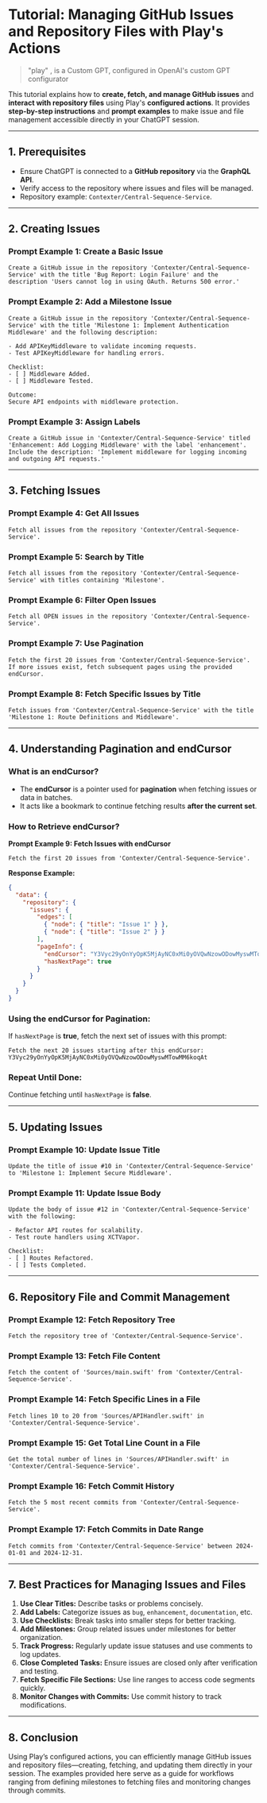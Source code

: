 # **Tutorial: Managing GitHub Issues and Repository Files with Play's Actions**

> "play" , is a Custom GPT, configured in OpenAI's custom GPT configurator 
>
>

This tutorial explains how to **create, fetch, and manage GitHub issues** and **interact with repository files** using Play's **configured actions**. It provides **step-by-step instructions** and **prompt examples** to make issue and file management accessible directly in your ChatGPT session.

---

## **1. Prerequisites**

- Ensure ChatGPT is connected to a **GitHub repository** via the **GraphQL API**.
- Verify access to the repository where issues and files will be managed.
- Repository example: `Contexter/Central-Sequence-Service`.

---

## **2. Creating Issues**

### **Prompt Example 1: Create a Basic Issue**

```
Create a GitHub issue in the repository 'Contexter/Central-Sequence-Service' with the title 'Bug Report: Login Failure' and the description 'Users cannot log in using OAuth. Returns 500 error.'
```

### **Prompt Example 2: Add a Milestone Issue**

```
Create a GitHub issue in the repository 'Contexter/Central-Sequence-Service' with the title 'Milestone 1: Implement Authentication Middleware' and the following description:

- Add APIKeyMiddleware to validate incoming requests.
- Test APIKeyMiddleware for handling errors.

Checklist:
- [ ] Middleware Added.
- [ ] Middleware Tested.

Outcome:
Secure API endpoints with middleware protection.
```

### **Prompt Example 3: Assign Labels**

```
Create a GitHub issue in 'Contexter/Central-Sequence-Service' titled 'Enhancement: Add Logging Middleware' with the label 'enhancement'. Include the description: 'Implement middleware for logging incoming and outgoing API requests.'
```

---

## **3. Fetching Issues**

### **Prompt Example 4: Get All Issues**
```
Fetch all issues from the repository 'Contexter/Central-Sequence-Service'.
```

### **Prompt Example 5: Search by Title**
```
Fetch all issues from the repository 'Contexter/Central-Sequence-Service' with titles containing 'Milestone'.
```

### **Prompt Example 6: Filter Open Issues**
```
Fetch all OPEN issues in the repository 'Contexter/Central-Sequence-Service'.
```

### **Prompt Example 7: Use Pagination**
```
Fetch the first 20 issues from 'Contexter/Central-Sequence-Service'. If more issues exist, fetch subsequent pages using the provided endCursor.
```

### **Prompt Example 8: Fetch Specific Issues by Title**
```
Fetch issues from 'Contexter/Central-Sequence-Service' with the title 'Milestone 1: Route Definitions and Middleware'.
```

---

## **4. Understanding Pagination and endCursor**

### **What is an endCursor?**
- The **endCursor** is a pointer used for **pagination** when fetching issues or data in batches.
- It acts like a bookmark to continue fetching results **after the current set**.

### **How to Retrieve endCursor?**

**Prompt Example 9: Fetch Issues with endCursor**
```
Fetch the first 20 issues from 'Contexter/Central-Sequence-Service'.
```
**Response Example:**
```json
{
  "data": {
    "repository": {
      "issues": {
        "edges": [
          { "node": { "title": "Issue 1" } },
          { "node": { "title": "Issue 2" } }
        ],
        "pageInfo": {
          "endCursor": "Y3Vyc29yOnYyOpK5MjAyNC0xMi0yOVQwNzowODowMyswMTowMM6koqAt",
          "hasNextPage": true
        }
      }
    }
  }
}
```

### **Using the endCursor for Pagination:**
If `hasNextPage` is **true**, fetch the next set of issues with this prompt:
```
Fetch the next 20 issues starting after this endCursor: Y3Vyc29yOnYyOpK5MjAyNC0xMi0yOVQwNzowODowMyswMTowMM6koqAt
```

### **Repeat Until Done:**
Continue fetching until `hasNextPage` is **false**.

---

## **5. Updating Issues**

### **Prompt Example 10: Update Issue Title**
```
Update the title of issue #10 in 'Contexter/Central-Sequence-Service' to 'Milestone 1: Implement Secure Middleware'.
```

### **Prompt Example 11: Update Issue Body**
```
Update the body of issue #12 in 'Contexter/Central-Sequence-Service' with the following:

- Refactor API routes for scalability.
- Test route handlers using XCTVapor.

Checklist:
- [ ] Routes Refactored.
- [ ] Tests Completed.
```

---

## **6. Repository File and Commit Management**

### **Prompt Example 12: Fetch Repository Tree**
```
Fetch the repository tree of 'Contexter/Central-Sequence-Service'.
```

### **Prompt Example 13: Fetch File Content**
```
Fetch the content of 'Sources/main.swift' from 'Contexter/Central-Sequence-Service'.
```

### **Prompt Example 14: Fetch Specific Lines in a File**
```
Fetch lines 10 to 20 from 'Sources/APIHandler.swift' in 'Contexter/Central-Sequence-Service'.
```

### **Prompt Example 15: Get Total Line Count in a File**
```
Get the total number of lines in 'Sources/APIHandler.swift' in 'Contexter/Central-Sequence-Service'.
```

### **Prompt Example 16: Fetch Commit History**
```
Fetch the 5 most recent commits from 'Contexter/Central-Sequence-Service'.
```

### **Prompt Example 17: Fetch Commits in Date Range**
```
Fetch commits from 'Contexter/Central-Sequence-Service' between 2024-01-01 and 2024-12-31.
```

---

## **7. Best Practices for Managing Issues and Files**

1. **Use Clear Titles:** Describe tasks or problems concisely.
2. **Add Labels:** Categorize issues as `bug`, `enhancement`, `documentation`, etc.
3. **Use Checklists:** Break tasks into smaller steps for better tracking.
4. **Add Milestones:** Group related issues under milestones for better organization.
5. **Track Progress:** Regularly update issue statuses and use comments to log updates.
6. **Close Completed Tasks:** Ensure issues are closed only after verification and testing.
7. **Fetch Specific File Sections:** Use line ranges to access code segments quickly.
8. **Monitor Changes with Commits:** Use commit history to track modifications.

---

## **8. Conclusion**

Using Play’s configured actions, you can efficiently manage GitHub issues and repository files—creating, fetching, and updating them directly in your session. The examples provided here serve as a guide for workflows ranging from defining milestones to fetching files and monitoring changes through commits.

